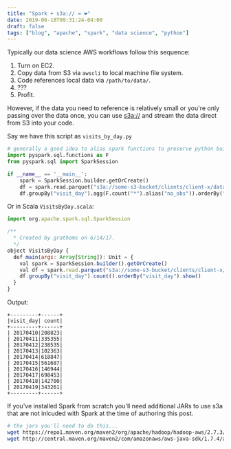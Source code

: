 ```yaml
---
title: "Spark + s3a:// = ❤️"
date: 2019-06-18T09:31:24-04:00
draft: false
tags: ["blog", "apache", "spark", "data science", "python"]
---
```


Typically our data science AWS workflows follow this sequence:

1. Turn on EC2.
2. Copy data from S3 via `awscli` to local machine file system.
3. Code references local data via `/path/to/data/`.
4. ???
5. Profit.

However, if the data you need to reference is relatively small or you're only passing over the data once, you can use [s3a://](https://wiki.apache.org/hadoop/AmazonS3) and stream the data direct from S3 into your code.

Say we have this script as `visits_by_day.py`

```python
# generally a good idea to alias spark functions to preserve python built in's namespace (e.g. sum)
import pyspark.sql.functions as F
from pyspark.sql import SparkSession

if __name__ == '__main__':
    spark = SparkSession.builder.getOrCreate()
    df = spark.read.parquet("s3a://some-s3-bucket/clients/client-x/data/omniture/dt=2017-04-*")
    df.groupBy("visit_day").agg(F.count("*").alias("no_obs")).orderBy("visit_day").show()
```

Or in Scala `VisitsByDay.scala`:

```javascript
import org.apache.spark.sql.SparkSession

/**
  * Created by grathoms on 6/14/17.
  */
object VisitsByDay {
  def main(args: Array[String]): Unit = {
    val spark = SparkSession.builder().getOrCreate()
    val df = spark.read.parquet("s3a://some-s3-bucket/clients/client-x/data/omniture/dt=2017-04-1*")
    df.groupBy("visit_day").count().orderBy("visit_day").show()
  }
}
```

Output:

```
+---------+------+
|visit_day| count|
+---------+------+
| 20170410|208823|
| 20170411|335355|
| 20170412|238535|
| 20170413|102363|
| 20170414|618847|
| 20170415|561687|
| 20170416|146944|
| 20170417|698453|
| 20170418|142700|
| 20170419|343261|
+---------+------+
```

If you've installed Spark from scratch you'll need additional JARs to use s3a that are not inlcuded with Spark at the time of authoring this post. 

```bash
# the jars you'll need to do this...
wget https://repo1.maven.org/maven2/org/apache/hadoop/hadoop-aws/2.7.3/hadoop-aws-2.7.3.jar -O $SPARK_HOME/jars/hadoop-aws-2.7.3.jar
wget http://central.maven.org/maven2/com/amazonaws/aws-java-sdk/1.7.4/aws-java-sdk-1.7.4.jar -O $SPARK_HOME/jars/aws-java-sdk-1.7.4.jar
```